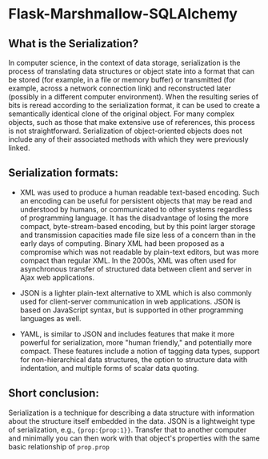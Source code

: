 # Flask-Marshmallow-SQLAlchemy 

## What is the Serialization?

In computer science, in the context of data storage, serialization is the process 
of translating data structures or object state into a format that can be stored 
(for example, in a file or memory buffer) or transmitted (for example, across
a network connection link) and reconstructed later (possibly in a different computer environment).
When the resulting series of bits is reread according to the serialization format,
it can be used to create a semantically identical clone of the original object.
For many complex objects, such as those that make extensive use of references,
this process is not straightforward. Serialization of object-oriented objects
does not include any of their associated methods with which they were previously
linked.


## Serialization formats:

* XML was used to produce a human readable text-based encoding. Such an encoding can be useful for persistent objects that may be read and understood by humans, or communicated to other systems regardless of programming language. It has the disadvantage of losing the more compact, byte-stream-based encoding, but by this point larger storage and transmission capacities made file size less of a concern than in the early days of computing. Binary XML had been proposed as a compromise which was not readable by plain-text editors, but was more compact than regular XML. In the 2000s, XML was often used for asynchronous transfer of structured data between client and server in Ajax web applications.

* JSON is a lighter plain-text alternative to XML which is also commonly used for client-server communication in web applications. JSON is based on JavaScript syntax, but is supported in other programming languages as well.

* YAML, is similar to JSON and includes features that make it more powerful for serialization, more "human friendly," and potentially more compact. These features include a notion of tagging data types, support for non-hierarchical data structures, the option to structure data with indentation, and multiple forms of scalar data quoting.

## Short conclusion:

 Serialization is a technique for describing a data structure with information about the structure itself embedded in the data. JSON is a lightweight type of serialization, e.g., ```{prop:{prop:1}}```. Transfer that to another computer and minimally you can then work with that object's properties with the same basic relationship of ```prop.prop```

